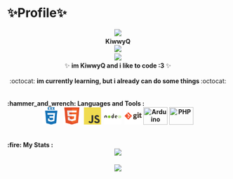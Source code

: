 <h1>✨Profile✨</h1>

<div id="header" align="center">
  <img src="https://avatars.githubusercontent.com/u/99560255?s=400&u=a758c16647c3c286fe613846372b92318e05b8d5&v=4"></img><br>
  <b>KiwwyQ</b><br>
  <img src="https://img.shields.io/github/followers/KiwwyQ?style=social"/><br>
  <img src="https://komarev.com/ghpvc/?username=KiwwyQ&style=flat-square"</img><br>
  ✨ <b> im KiwwyQ and i like to code :3</b> ✨<br><br>
  :octocat: <b> im currently learning, but i already can do some things </b> :octocat: <br><br><br>
</div>
<b>:hammer_and_wrench: Languages and Tools :<b>
<div align="center">
  <img src="https://github.com/devicons/devicon/blob/master/icons/css3/css3-plain-wordmark.svg"  title="CSS3" alt="CSS" width="40" height="40"/>&nbsp;
  <img src="https://github.com/devicons/devicon/blob/master/icons/html5/html5-original.svg" title="HTML5" alt="HTML" width="40" height="40"/>&nbsp;
  <img src="https://github.com/devicons/devicon/blob/master/icons/javascript/javascript-original.svg" title="JavaScript" alt="JavaScript" width="40" height="40"/>&nbsp;
  <img src="https://github.com/devicons/devicon/blob/master/icons/nodejs/nodejs-original-wordmark.svg" title="NodeJS" alt="NodeJS" width="40" height="40"/>&nbsp;
  <img src="https://github.com/devicons/devicon/blob/master/icons/git/git-original-wordmark.svg" title="Git" **alt="Git" width="40" height="40"/>
  <img src="https://upload.wikimedia.org/wikipedia/commons/thumb/e/e0/ArduinoLogo_®.svg/512px-ArduinoLogo_®.svg.png?20171130102122" title="Arduino" **alt="Arduino" width="55" height="40"/>
  <img src="https://upload.wikimedia.org/wikipedia/commons/thumb/2/27/PHP-logo.svg/711px-PHP-logo.svg.png?20180502235434" title="PHP" **alt="PHP" width="55" height="40"/>
</div><br><br>
<b>:fire: My Stats :</b><br>
<div align="center">
<img src="http://github-readme-streak-stats.herokuapp.com?user=KiwwyQ&theme=hacker"></img><br><br>
<img src="https://github-readme-stats.vercel.app/api/top-langs/?username=KiwwyQ&layout=compact&theme=vision-friendly-dark"></img>
</div>
